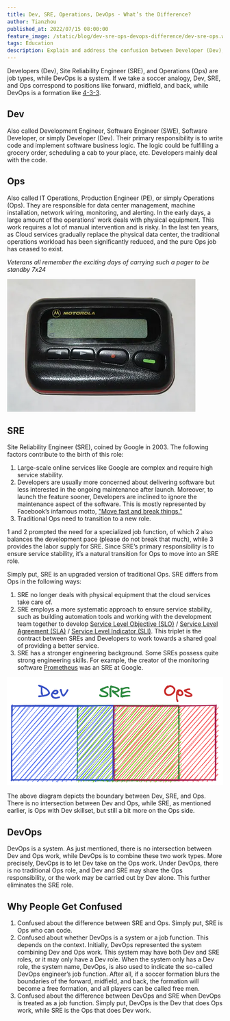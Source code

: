 ```yaml
---
title: Dev, SRE, Operations, DevOps - What’s the Difference?
author: Tianzhou
published_at: 2022/07/15 08:00:00
feature_image: /static/blog/dev-sre-ops-devops-difference/dev-sre-ops.webp
tags: Education
description: Explain and address the confusion between Developer (Dev), Site Reliability Engineer (SRE), (Operations) Ops and DevOps.
---
```


Developers (Dev), Site Reliability Engineer (SRE), and Operations (Ops) are job types, while DevOps is a system. If we take a soccer analogy, Dev, SRE, and Ops correspond to positions like forward, midfield, and back, while DevOps is a formation like [4-3-3](<https://en.wikipedia.org/wiki/Formation_(association_football)#4%E2%80%933%E2%80%933>).

## Dev

Also called Development Engineer, Software Engineer (SWE), Software Developer, or simply Developer (Dev). Their primary responsibility is to write code and implement software business logic. The logic could be fulfilling a grocery order, scheduling a cab to your place, etc. Developers mainly deal with the code.

## Ops

Also called IT Operations, Production Engineer (PE), or simply Operations (Ops). They are responsible for data center management, machine installation, network wiring, monitoring, and alerting. In the early days, a large amount of the operations’ work deals with physical equipment. This work requires a lot of manual intervention and is risky. In the last ten years, as Cloud services gradually replace the physical data center, the traditional operations workload has been significantly reduced, and the pure Ops job has ceased to exist.

_Veterans all remember the exciting days of carrying such a pager to be standby 7x24_

![dev-sre-ops-intersection](/static/blog/dev-sre-ops-devops-difference/pager.webp)

## SRE

Site Reliability Engineer (SRE), coined by Google in 2003. The following factors contribute to the birth of this role:

1. Large-scale online services like Google are complex and require high service stability.
1. Developers are usually more concerned about delivering software but less interested in the ongoing maintenance after launch. Moreover, to launch the feature sooner, Developers are inclined to ignore the maintenance aspect of the software. This is mostly represented by Facebook’s infamous motto, ["Move fast and break things."](https://en.wikipedia.org/wiki/Meta_Platforms#History)
1. Traditional Ops need to transition to a new role.

1 and 2 prompted the need for a specialized job function, of which 2 also balances the development pace (please do not break that much), while 3 provides the labor supply for SRE. Since SRE’s primary responsibility is to ensure service stability, it’s a natural transition for Ops to move into an SRE role.

Simply put, SRE is an upgraded version of traditional Ops. SRE differs from Ops in the following ways:

1. SRE no longer deals with physical equipment that the cloud services take care of.
1. SRE employs a more systematic approach to ensure service stability, such as building automation tools and working with the development team together to develop [Service Level Objective (SLO)](https://en.wikipedia.org/wiki/Service-level_objective) / [Service Level Agreement (SLA)](https://en.wikipedia.org/wiki/Service-level_agreement) / [Service Level Indicator (SLI)](https://en.wikipedia.org/wiki/Service_level_indicator). This triplet is the contract between SREs and Developers to work towards a shared goal of providing a better service.
1. SRE has a stronger engineering background. Some SREs possess quite strong engineering skills. For example, the creator of the monitoring software [Prometheus](https://prometheus.io/) was an SRE at Google.

![dev-sre-ops-intersection](/static/blog/dev-sre-ops-devops-difference/dev-sre-ops.webp)

The above diagram depicts the boundary between Dev, SRE, and Ops. There is no intersection between Dev and Ops, while SRE, as mentioned earlier, is Ops with Dev skillset, but still a bit more on the Ops side.

## DevOps

DevOps is a system. As just mentioned, there is no intersection between Dev and Ops work, while DevOps is to combine these two work types. More precisely, DevOps is to let Dev take on the Ops work. Under DevOps, there is no traditional Ops role, and Dev and SRE may share the Ops responsibility, or the work may be carried out by Dev alone. This further eliminates the SRE role.

## Why People Get Confused

1. Confused about the difference between SRE and Ops. Simply put, SRE is Ops who can code.
1. Confused about whether DevOps is a system or a job function. This depends on the context. Initially, DevOps represented the system combining Dev and Ops work. This system may have both Dev and SRE roles, or it may only have a Dev role. When the system only has a Dev role, the system name, DevOps, is also used to indicate the so-called DevOps engineer’s job function. After all, if a soccer formation blurs the boundaries of the forward, midfield, and back, the formation will become a free formation, and all players can be called free men.
1. Confused about the difference between DevOps and SRE when DevOps is treated as a job function. Simply put, DevOps is the Dev that does Ops work, while SRE is the Ops that does Dev work.

